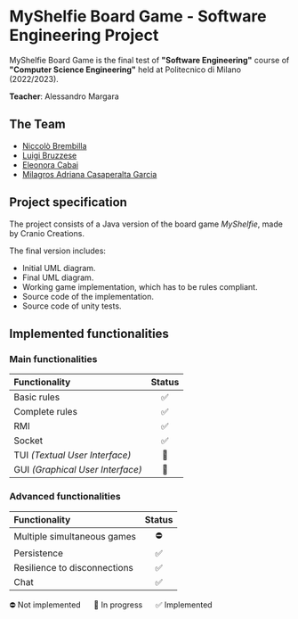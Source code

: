 # MyShelfie Board Game - Software Engineering Project

MyShelfie Board Game is the final test of **"Software Engineering"** course of **"Computer Science Engineering"** held
at Politecnico di Milano (2022/2023).

**Teacher**: Alessandro Margara

## The Team

* [Niccolò Brembilla](https://github.com/BrembillaNiccolo)
* [Luigi Bruzzese](https://github.com/luigibruzzese)
* [Eleonora Cabai](https://github.com/lele1001)
* [Milagros Adriana Casaperalta Garcia](https://github.com/MilagrosCasaperalta)

## Project specification

The project consists of a Java version of the board game *MyShelfie*, made by Cranio Creations.

<!-- Project requirements: [link](https://github.com/nicolozambon/ing-sw-2022-sciarrabba-sironi-zambon/blob/master/resources/requirements.pdf?raw=true). -->

The final version includes:

* Initial UML diagram.
* Final UML diagram.
* Working game implementation, which has to be rules compliant.
* Source code of the implementation.
* Source code of unity tests.

## Implemented functionalities

### Main functionalities

| Functionality                    |          Status           |
|:---------------------------------|:-------------------------:|
| Basic rules                      |             ✅             |
| Complete rules                   |             ✅             |
| RMI                              |             ✅             |
| Socket                           |             ✅             |
| TUI _(Textual User Interface)_   | :arrows_counterclockwise: |
| GUI _(Graphical User Interface)_ | :arrows_counterclockwise: |

### Advanced functionalities

| Functionality                | Status |
|:-----------------------------|:------:|
| Multiple simultaneous games  |   ⛔     |
| Persistence                  | ✅  |
| Resilience to disconnections |             ✅             |
| Chat                         |             ✅             |

⛔ Not implemented &nbsp;&nbsp;&nbsp;&nbsp; :arrows_counterclockwise: In progress &nbsp;&nbsp;&nbsp;&nbsp; ✅ Implemented
